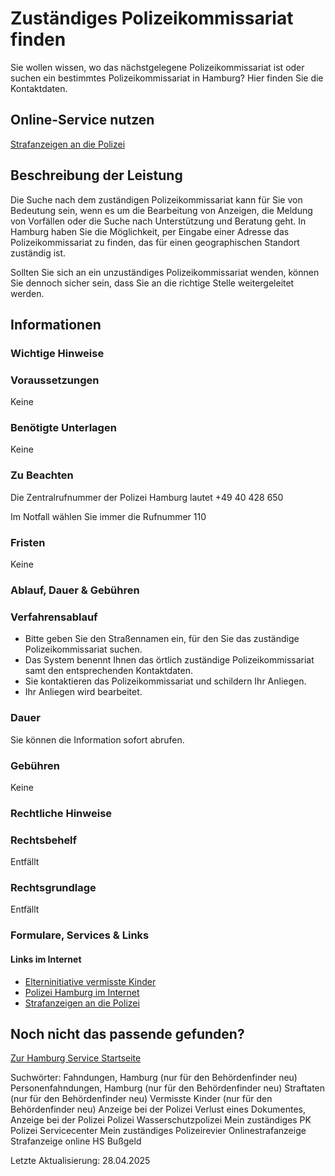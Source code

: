 




Zuständiges Polizeikommissariat finden
======================================

Sie wollen wissen, wo das nächstgelegene Polizeikommissariat ist oder suchen ein bestimmtes Polizeikommissariat in Hamburg? Hier finden Sie die Kontaktdaten.

Online-Service nutzen
---------------------

[Strafanzeigen an die Polizei](https://www.polizei.hamburg/onlinewache-der-polizei-hamburg)

Beschreibung der Leistung
-------------------------

Die Suche nach dem zuständigen Polizeikommissariat kann für Sie von Bedeutung sein, wenn es um die Bearbeitung von Anzeigen, die Meldung von Vorfällen oder die Suche nach Unterstützung und Beratung geht. In Hamburg haben Sie die Möglichkeit, per Eingabe einer Adresse das Polizeikommissariat zu finden, das für einen geographischen Standort zuständig ist.  
  
Sollten Sie sich an ein unzuständiges Polizeikommissariat wenden, können Sie dennoch sicher sein, dass Sie an die richtige Stelle weitergeleitet werden.

Informationen
-------------

### Wichtige Hinweise

### Voraussetzungen

Keine

### Benötigte Unterlagen

Keine

### Zu Beachten

Die Zentralrufnummer der Polizei Hamburg lautet +49 40 428 650

Im Notfall wählen Sie immer die Rufnummer 110

### Fristen

Keine

### Ablauf, Dauer & Gebühren

### Verfahrensablauf

* Bitte geben Sie den Straßennamen ein, für den Sie das zuständige Polizeikommissariat suchen.
* Das System benennt Ihnen das örtlich zuständige Polizeikommissariat samt den entsprechenden Kontaktdaten.
* Sie kontaktieren das Polizeikommissariat und schildern Ihr Anliegen.
* Ihr Anliegen wird bearbeitet.

### Dauer

Sie können die Information sofort abrufen.

### Gebühren

Keine

### Rechtliche Hinweise

### Rechtsbehelf

Entfällt

### Rechtsgrundlage

Entfällt

### Formulare, Services & Links

#### Links im Internet

* [Elterninitiative vermisste Kinder](https://www.vermisste-kinder.de)
* [Polizei Hamburg im Internet](https://www.polizei.hamburg)
* [Strafanzeigen an die Polizei](https://www.polizei.hamburg/onlinewache-der-polizei-hamburg)

Noch nicht das passende gefunden?
---------------------------------

 [Zur Hamburg Service Startseite](/service/)

Suchwörter: Fahndungen, Hamburg (nur für den Behördenfinder neu) Personenfahndungen, Hamburg (nur für den Behördenfinder neu) Straftaten (nur für den Behördenfinder neu) Vermisste Kinder (nur für den Behördenfinder neu) Anzeige bei der Polizei Verlust eines Dokumentes, Anzeige bei der Polizei Polizei Wasserschutzpolizei Mein zuständiges PK Polizei Servicecenter Mein zuständiges Polizeirevier Onlinestrafanzeige Strafanzeige online HS Bußgeld

Letzte Aktualisierung: 28.04.2025

